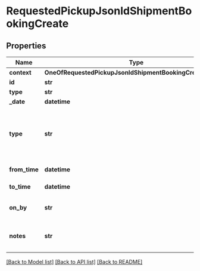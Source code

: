# RequestedPickupJsonldShipmentBookingCreate

## Properties
Name | Type | Description | Notes
------------ | ------------- | ------------- | -------------
**context** | **OneOfRequestedPickupJsonldShipmentBookingCreateContext** |  | [optional] 
**id** | **str** |  | [optional] 
**type** | **str** |  | [optional] 
**_date** | **datetime** |  | 
**type** | **str** |               [R] Regular,              [S] Special,              [F] Customer Drop-Off,              [N] No Action           | [optional] [default to '[R] Regular']
**from_time** | **datetime** | Time between | 
**to_time** | **datetime** | Time between | 
**on_by** | **str** |           [O] On,           [B] By           | [default to '[B] By']
**notes** | **str** | Requested pickup related notes | [optional] 

[[Back to Model list]](../README.md#documentation-for-models) [[Back to API list]](../README.md#documentation-for-api-endpoints) [[Back to README]](../README.md)

